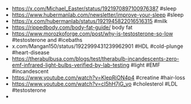 
 * https://x.com/Michael_Easter/status/1921970897100976387 #sleep 
 * https://www.hubermanlab.com/newsletter/improve-your-sleep #sleep 
 * https://x.com/hubermanlab/status/1921945822016516315 #milk 
 * https://rippedbody.com/body-fat-guide/ body fat
 * https://www.morozkoforge.com/post/why-is-testosterone-so-low #testosterone and #icebaths 
 * x.com/Mangan150/status/1922999431239962901 #HDL #cold-plunge #heart-disease
 * https://therabulbusa.com/blogs/test/therabulb-incandescents-zero-emf-infrared-light-bulbs-verified-by-lab-testing #light #EMF #incandescent 
 * https://www.youtube.com/watch?v=KlepRiON4p4 #creatine #hair-loss 
 * https://www.youtube.com/watch?v=cI5hH7jG_yo #cholesterol #LDL #testosterone 
 * 